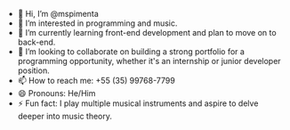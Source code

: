 - 👋 Hi, I’m @mspimenta
- 👀 I’m interested in programming and music.
- 🌱 I’m currently learning front-end development and plan to move on to back-end.
- 💞️ I’m looking to collaborate on building a strong portfolio for a programming opportunity, whether it's an internship or junior developer position.
- 📫 How to reach me: +55 (35) 99768-7799
- 😄 Pronouns: He/Him
- ⚡ Fun fact: I play multiple musical instruments and aspire to delve deeper into music theory.

<!---
mspimenta/mspimenta is a ✨ special ✨ repository because its `README.md` (this file) appears on your GitHub profile.
You can click the Preview link to take a look at your changes.
--->
